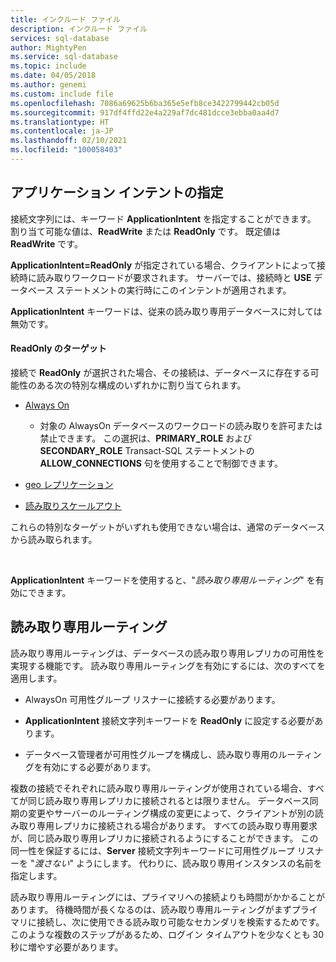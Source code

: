 ```yaml
---
title: インクルード ファイル
description: インクルード ファイル
services: sql-database
author: MightyPen
ms.service: sql-database
ms.topic: include
ms.date: 04/05/2018
ms.author: genemi
ms.custom: include file
ms.openlocfilehash: 7086a69625b6ba365e5efb8ce3422799442cb05d
ms.sourcegitcommit: 917df4ffd22e4a229af7dc481dcce3ebba0aa4d7
ms.translationtype: HT
ms.contentlocale: ja-JP
ms.lasthandoff: 02/10/2021
ms.locfileid: "100058403"
---
```

## <a name="specifying-application-intent"></a>アプリケーション インテントの指定

接続文字列には、キーワード **ApplicationIntent** を指定することができます。 割り当て可能な値は、**ReadWrite** または **ReadOnly** です。 既定値は **ReadWrite** です。

**ApplicationIntent=ReadOnly** が指定されている場合、クライアントによって接続時に読み取りワークロードが要求されます。 サーバーでは、接続時と **USE** データベース ステートメントの実行時にこのインテントが適用されます。

**ApplicationIntent** キーワードは、従来の読み取り専用データベースに対しては無効です。  


#### <a name="targets-of-readonly"></a>ReadOnly のターゲット

接続で **ReadOnly** が選択された場合、その接続は、データベースに存在する可能性のある次の特別な構成のいずれかに割り当てられます。

- [Always On](~/database-engine/availability-groups/windows/overview-of-always-on-availability-groups-sql-server.md)
    - 対象の AlwaysOn データベースのワークロードの読み取りを許可または禁止できます。 この選択は、**PRIMARY_ROLE** および **SECONDARY_ROLE** Transact-SQL ステートメントの **ALLOW_CONNECTIONS** 句を使用することで制御できます。

- [geo レプリケーション](/azure/sql-database/sql-database-geo-replication-overview)

- [読み取りスケールアウト](/azure/sql-database/sql-database-read-scale-out)

これらの特別なターゲットがいずれも使用できない場合は、通常のデータベースから読み取られます。

&nbsp;

**ApplicationIntent** キーワードを使用すると、"*読み取り専用ルーティング*" を有効にできます。


## <a name="read-only-routing"></a>読み取り専用ルーティング

読み取り専用ルーティングは、データベースの読み取り専用レプリカの可用性を実現する機能です。 読み取り専用ルーティングを有効にするには、次のすべてを適用します。

- AlwaysOn 可用性グループ リスナーに接続する必要があります。

- **ApplicationIntent** 接続文字列キーワードを **ReadOnly** に設定する必要があります。

- データベース管理者が可用性グループを構成し、読み取り専用のルーティングを有効にする必要があります。

複数の接続でそれぞれに読み取り専用ルーティングが使用されている場合、すべてが同じ読み取り専用レプリカに接続されるとは限りません。 データベース同期の変更やサーバーのルーティング構成の変更によって、クライアントが別の読み取り専用レプリカに接続される場合があります。 すべての読み取り専用要求が、同じ読み取り専用レプリカに接続されるようにすることができます。 この同一性を保証するには、**Server** 接続文字列キーワードに可用性グループ リスナーを "*渡さない*" ようにします。 代わりに、読み取り専用インスタンスの名前を指定します。

読み取り専用ルーティングには、プライマリへの接続よりも時間がかかることがあります。 待機時間が長くなるのは、読み取り専用ルーティングがまずプライマリに接続し、次に使用できる読み取り可能なセカンダリを検索するためです。 このような複数のステップがあるため、ログイン タイムアウトを少なくとも 30 秒に増やす必要があります。